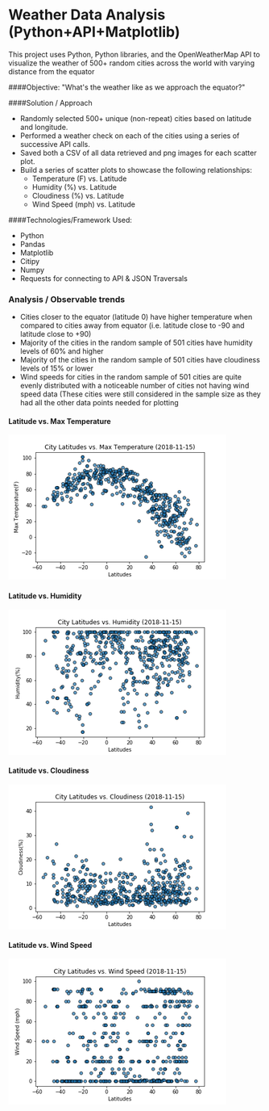 # Weather Data Analysis (Python+API+Matplotlib)

This project uses Python, Python libraries, and the OpenWeatherMap API to visualize the weather of 500+ random cities across the world with varying distance from the equator

####Objective:
"What's the weather like as we approach the equator?"

####Solution / Approach
* Randomly selected 500+ unique (non-repeat) cities based on latitude and longitude.
* Performed a weather check on each of the cities using a series of successive API calls.
* Saved both a CSV of all data retrieved and png images for each scatter plot.
* Build a series of scatter plots to showcase the following relationships:
	* Temperature (F) vs. Latitude
	* Humidity (%) vs. Latitude
	* Cloudiness (%) vs. Latitude
	* Wind Speed (mph) vs. Latitude

####Technologies/Framework Used:
* Python
* Pandas 
* Matplotlib
* Citipy
* Numpy
* Requests for connecting to API & JSON Traversals

### Analysis / Observable trends 
* Cities closer to the equator (latitude 0) have higher temperature when compared to cities away from equator (i.e. latitude close to -90 and latitude close to +90)
* Majority of the cities in the random sample of 501 cities have humidity levels of 60% and higher
* Majority of the cities in the random sample of 501 cities have cloudiness levels of 15% or lower
* Wind speeds for cities in the random sample of 501 cities are quite evenly distributed with a noticeable number of cities not having wind speed data (These cities were still considered in the sample size as they had all the other data points needed for plotting

#### Latitude vs. Max Temperature

![png](Images/WeatherPy_Result1.png)


#### Latitude vs. Humidity


![png](Images/WeatherPy_Result2.png)


#### Latitude vs. Cloudiness

![png](Images/WeatherPy_Result3.png)


#### Latitude vs. Wind Speed

![png](Images/WeatherPy_Result4.png)

